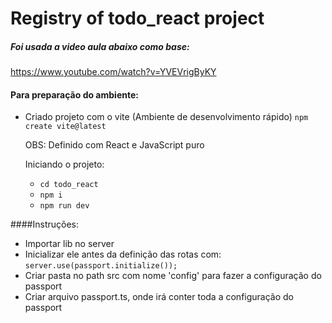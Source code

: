 # Registry of todo_react project

##### Foi usada a video aula abaixo como base:
https://www.youtube.com/watch?v=YVEVrigByKY

> 

####  Para preparação do ambiente:

  - Criado projeto com o vite (Ambiente de desenvolvimento rápido)
    `npm create vite@latest`

    OBS: Definido com React e JavaScript puro

    Iniciando o projeto:

    - `cd todo_react`
    - `npm i`
    - `npm run dev`


####Instruções:

 - Importar lib no server
 - Inicializar ele antes da definição das rotas com:
  `server.use(passport.initialize());`
 - Criar pasta no path src com nome 'config' para fazer a configuração do passport
 - Criar arquivo passport.ts, onde irá conter toda a configuração do passport 